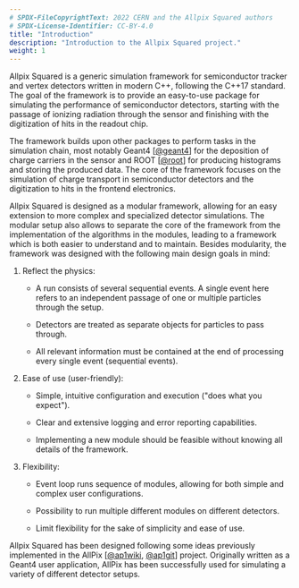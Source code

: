 ```yaml
---
# SPDX-FileCopyrightText: 2022 CERN and the Allpix Squared authors
# SPDX-License-Identifier: CC-BY-4.0
title: "Introduction"
description: "Introduction to the Allpix Squared project."
weight: 1
---
```


Allpix Squared is a generic simulation framework for semiconductor tracker and vertex detectors written in modern C++,
following the C++17 standard. The goal of the framework is to provide an easy-to-use package for simulating the performance
of semiconductor detectors, starting with the passage of ionizing radiation through the sensor and finishing with the
digitization of hits in the readout chip.

The framework builds upon other packages to perform tasks in the simulation chain, most notably Geant4 \[[@geant4]\] for the
deposition of charge carriers in the sensor and ROOT \[[@root]\] for producing histograms and storing the produced data. The
core of the framework focuses on the simulation of charge transport in semiconductor detectors and the digitization to hits
in the frontend electronics.

Allpix Squared is designed as a modular framework, allowing for an easy extension to more complex and specialized detector
simulations. The modular setup also allows to separate the core of the framework from the implementation of the algorithms in
the modules, leading to a framework which is both easier to understand and to maintain. Besides modularity, the framework was
designed with the following main design goals in mind:

1.  Reflect the physics:

    -   A run consists of several sequential events. A single event here refers to an independent passage of one or multiple
        particles through the setup.

    -   Detectors are treated as separate objects for particles to pass through.

    -   All relevant information must be contained at the end of processing every single event (sequential events).

2.  Ease of use (user-friendly):

    -   Simple, intuitive configuration and execution ("does what you expect").

    -   Clear and extensive logging and error reporting capabilities.

    -   Implementing a new module should be feasible without knowing all details of the framework.

3.  Flexibility:

    -   Event loop runs sequence of modules, allowing for both simple and complex user configurations.

    -   Possibility to run multiple different modules on different detectors.

    -   Limit flexibility for the sake of simplicity and ease of use.

Allpix Squared has been designed following some ideas previously implemented in the AllPix \[[@ap1wiki], [@ap1git]\] project.
Originally written as a Geant4 user application, AllPix has been successfully used for simulating a variety of different
detector setups.


[@geant4]: https://doi.org/10.1016/S0168-9002(03)01368-8
[@root]: http://root.cern.ch/
[@ap1wiki]: https://twiki.cern.ch/twiki/bin/view/Main/AllPix
[@ap1git]: https://github.com/ALLPix/allpix
